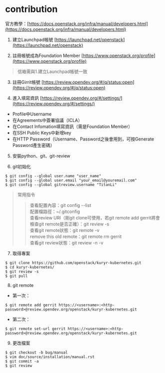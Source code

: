# contribution
官方教學：[https://docs.openstack.org/infra/manual/developers.html](https://docs.openstack.org/infra/manual/developers.html)

1. 建立Launchpad帳號
[https://launchpad.net/openstack](https://launchpad.net/openstack)

2. 註冊帳號成為Foundation Member
[https://www.openstack.org/profile](https://www.openstack.org/profile)
> 信箱需與1.建立Launchpad帳號一致

3. 註冊Girrit帳號
[https://review.opendev.org/#/q/status:open](https://review.opendev.org/#/q/status:open)

4. 進入填寫資訊
[https://review.opendev.org/#/settings/](https://review.opendev.org/#/settings/)

- Profile中Username
- 在Agreements中簽署協議（ICLA）
- 在Contact Infomation填寫資訊（需是Foundation Member）
- 在SSH Public Keys中新增key
- 在HTTP Password（Username、Password之後會用到，可按Generate Password產生密碼）

5. 安裝python、git、git-review

6. git初始化
```shell
$ git config --global user.name "user_name"
$ git config --global user.email "your_email@youremail.com"
$ git config --global gitreview.username "TitanLi"
```

> 常用指令
>> 查看配置內容：git config --list <br>
>> 配置檔路徑：~/.gitconfig <br>
>> 查看review URI（剛git clone可使用，若git remote add gerrit將會檢查git remote是否正確）：git review -s <br>
>> 查看git remote狀態：git remote -v <br>
>> remove this old remote：git remote rm gerrit <br>
>> 查看git review狀態：git review -n -v

7. 取得專案
```shell
$ git clone https://github.com/openstack/kuryr-kubernetes.git
$ cd kuryr-kubernetes/
$ git review -s
$ git pull
```

8. git remote
- 第一次：
```shell
$ git remote add gerrit https://<username>:<http-password>@review.opendev.org/openstack/kuryr-kubernetes.git
```
- 第二次：
```shell
$ git remote set-url gerrit https://<username>:<http-password>@review.opendev.org/openstack/kuryr-kubernetes.git
```

9. 更改檔案
```shell
$ git checkout -b bug/manual
$ vim doc/source/installation/manual.rst
$ git commit -a
$ git review
```